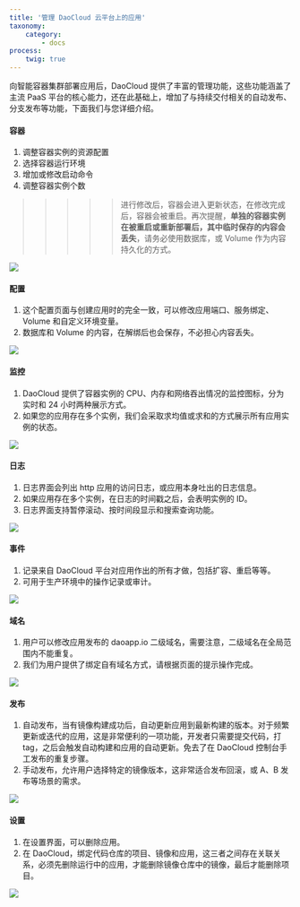 ```yaml
---
title: '管理 DaoCloud 云平台上的应用'
taxonomy:
    category:
        - docs
process:
    twig: true
---
```


向智能容器集群部署应用后，DaoCloud 提供了丰富的管理功能，这些功能涵盖了主流 PaaS 平台的核心能力，还在此基础上，增加了与持续交付相关的自动发布、分支发布等功能，下面我们与您详细介绍。

#### 容器

1. 调整容器实例的资源配置
2. 选择容器运行环境
3. 增加或修改启动命令
4. 调整容器实例个数

>>>>> 进行修改后，容器会进入更新状态，在修改完成后，容器会被重启。再次提醒，**单独的容器实例在被重启或重新部署后，其中临时保存的内容会丢失**，请务必使用数据库，或 Volume 作为内容持久化的方式。

![](1.png)

#### 配置

1. 这个配置页面与创建应用时的完全一致，可以修改应用端口、服务绑定、Volume 和自定义环境变量。
2. 数据库和 Volume 的内容，在解绑后也会保存，不必担心内容丢失。

![](2.png)

#### 监控

1. DaoCloud 提供了容器实例的 CPU、内存和网络吞出情况的监控图标，分为实时和 24 小时两种展示方式。
2. 如果您的应用存在多个实例，我们会采取求均值或求和的方式展示所有应用实例的状态。

![](3.png)

#### 日志

1. 日志界面会列出 http 应用的访问日志，或应用本身吐出的日志信息。
2. 如果应用存在多个实例，在日志的时间戳之后，会表明实例的 ID。
3. 日志界面支持暂停滚动、按时间段显示和搜索查询功能。

![](4.png)

#### 事件

1. 记录来自 DaoCloud 平台对应用作出的所有才做，包括扩容、重启等等。
2. 可用于生产环境中的操作记录或审计。

![](5.png)

#### 域名

1. 用户可以修改应用发布的 daoapp.io 二级域名，需要注意，二级域名在全局范围内不能重复。
2. 我们为用户提供了绑定自有域名方式，请根据页面的提示操作完成。

![](6.png)

#### 发布

1. 自动发布，当有镜像构建成功后，自动更新应用到最新构建的版本。对于频繁更新或迭代的应用，这是非常便利的一项功能，开发者只需要提交代码，打 tag，之后会触发自动构建和应用的自动更新。免去了在 DaoCloud 控制台手工发布的重复步骤。
2. 手动发布，允许用户选择特定的镜像版本，这非常适合发布回滚，或 A、B 发布等场景的需求。

![](7.png)

#### 设置

1. 在设置界面，可以删除应用。
2. 在 DaoCloud，绑定代码仓库的项目、镜像和应用，这三者之间存在关联关系，必须先删除运行中的应用，才能删除镜像仓库中的镜像，最后才能删除项目。

![](8.png)
